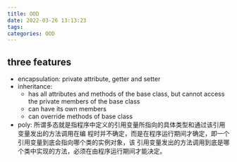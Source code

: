 ```yaml
---
title: OOD
date: 2022-03-26 13:13:23
tags:
categories: OOD
---
```


## three features
* encapsulation: private attribute, getter and setter
* inheritance:
  - has all attributes and methods of the base class, but cannot access the private members of the base class
  - can have its own members
  - can override methods of base class
* poly: 所谓多态就是指程序中定义的引用变量所指向的具体类型和通过该引用变量发出的方法调用在编
程时并不确定，而是在程序运行期间才确定，即一个引用变量到底会指向哪个类的实例对象，该
引用变量发出的方法调用到底是哪个类中实现的方法，必须在由程序运行期间才能决定。
